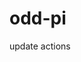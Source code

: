 odd-pi
================

<!-- WARNING: THIS FILE WAS AUTOGENERATED! DO NOT EDIT! -->

update actions

